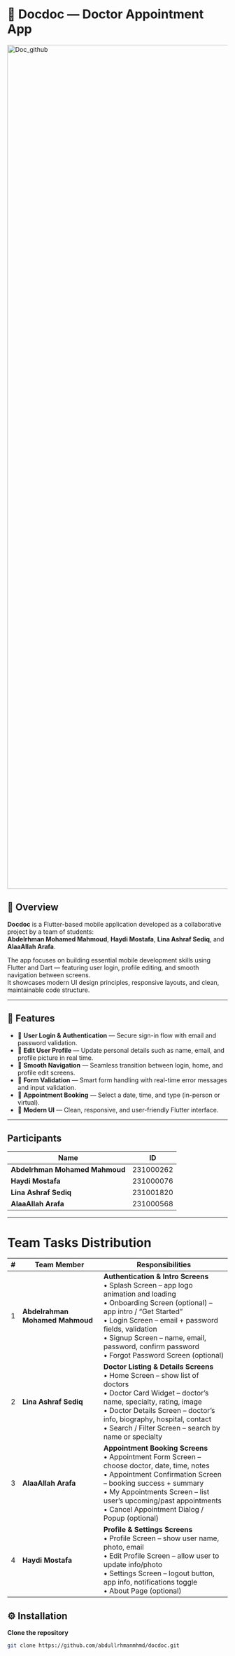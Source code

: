 # 🏥 Docdoc — Doctor Appointment App


<img width="3200" height="1928" alt="Doc_github" src="https://github.com/user-attachments/assets/055b54e3-1659-4c68-9ea5-727ae1debf11" />


## 📖 Overview

**Docdoc** is a Flutter-based mobile application developed as a collaborative project by a team of students:  
**Abdelrhman Mohamed Mahmoud**, **Haydi Mostafa**, **Lina Ashraf Sediq**, and **AlaaAllah Arafa**.  

The app focuses on building essential mobile development skills using Flutter and Dart — featuring user login, profile editing, and smooth navigation between screens.  
It showcases modern UI design principles, responsive layouts, and clean, maintainable code structure.


---

## 🚀 Features

- 🔐 **User Login & Authentication** — Secure sign-in flow with email and password validation.  
- 👤 **Edit User Profile** — Update personal details such as name, email, and profile picture in real time.  
- 🧭 **Smooth Navigation** — Seamless transition between login, home, and profile edit screens.  
- 💾 **Form Validation** — Smart form handling with real-time error messages and input validation.   
- 📅 **Appointment Booking** — Select a date, time, and type (in-person or virtual).  
- 🎨 **Modern UI** — Clean, responsive, and user-friendly Flutter interface.  

---

## Participants

| Name | ID |
|-----------|--------|
| **Abdelrhman Mohamed Mahmoud** | 231000262 |
| **Haydi Mostafa** | 231000076|
| **Lina Ashraf Sediq** | 231001820 |
| **AlaaAllah Arafa** |231000568 |


---

# Team Tasks Distribution

| # | Team Member | Responsibilities |
|---|-------------------------------|------------------------------------------------------------------------------------------------------------------------------------------------------------------------------------------------------------------------------------------------------------------------------------------------------------------------------------------------------------------------------------------------------------------------------------------------------------------------------------------------------------------------------------|
| 1 | **Abdelrahman Mohamed Mahmoud** | **Authentication & Intro Screens** <br> • Splash Screen – app logo animation and loading <br> • Onboarding Screen (optional) – app intro / “Get Started” <br> • Login Screen – email + password fields, validation <br> • Signup Screen – name, email, password, confirm password <br> • Forgot Password Screen (optional) |
| 2 | **Lina Ashraf Sediq** | **Doctor Listing & Details Screens** <br> • Home Screen – show list of doctors <br> • Doctor Card Widget – doctor’s name, specialty, rating, image <br> • Doctor Details Screen – doctor’s info, biography, hospital, contact <br> • Search / Filter Screen – search by name or specialty |
| 3 | **AlaaAllah Arafa** | **Appointment Booking Screens** <br> • Appointment Form Screen – choose doctor, date, time, notes <br> • Appointment Confirmation Screen – booking success + summary <br> • My Appointments Screen – list user’s upcoming/past appointments <br> • Cancel Appointment Dialog / Popup (optional) |
| 4 | **Haydi Mostafa** | **Profile & Settings Screens** <br> • Profile Screen – show user name, photo, email <br> • Edit Profile Screen – allow user to update info/photo <br> • Settings Screen – logout button, app info, notifications toggle <br> • About Page (optional) |

## ⚙️ Installation

**Clone the repository**
   ```bash
   git clone https://github.com/abdullrhmanmhmd/docdoc.git
